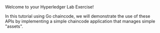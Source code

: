 Welcome to your Hyperledger Lab Exercise!

In this tutorial using Go chaincode, we will demonstrate the use of these APIs by implementing a simple chaincode application that manages simple "assets".
